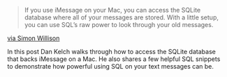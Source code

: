 > If you use iMessage on your Mac, you can access the SQLite database where all of your messages are stored. With a little setup, you can use SQL’s raw power to look through your old messages.

[via Simon Willison](https://simonwillison.net/2020/May/22/using-sql-look-through-all-your-imessage-text-messages/)

In this post Dan Kelch walks through how to access the SQLite database that backs iMessage on a Mac. He also shares a few helpful SQL snippets to demonstrate how powerful using SQL on your text messages can be.
